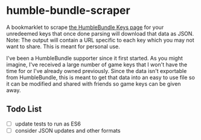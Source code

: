 # humble-bundle-scraper

A bookmarklet to scrape [the HumbleBundle Keys page](https://www.humblebundle.com/home/keys) for your unredeemed keys that once done parsing will download that data as JSON. Note: The output will contain a URL specific to each key which you may not want to share. This is meant for personal use.

I've been a HumbleBundle supporter since it first started. As you might imagine, I've received a large number of game keys that I won't have the time for or I've already owned previously. Since the data isn't exportable from HumbleBundle, this is meant to get that data into an easy to use file so it can be modified and shared with friends so game keys can be given away.

## Todo List

- [ ] update tests to run as ES6
- [ ] consider JSON updates and other formats
